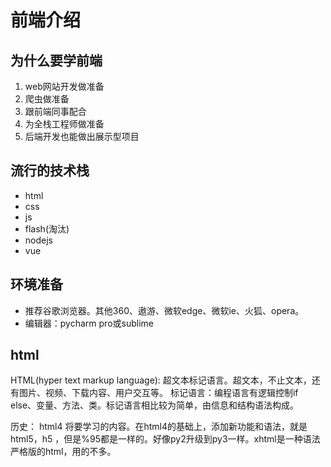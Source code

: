 前端介绍
===
## 为什么要学前端
1. web网站开发做准备
2. 爬虫做准备
3. 跟前端同事配合
4. 为全栈工程师做准备
5. 后端开发也能做出展示型项目

## 流行的技术栈
- html
- css
- js
- flash(淘汰)
- nodejs
- vue

## 环境准备
- 推荐谷歌浏览器。其他360、遨游、微软edge、微软ie、火狐、opera。
- 编辑器：pycharm pro或sublime

## html
HTML(hyper text markup language): 超文本标记语言。超文本，不止文本，还有图片、视频、下载内容、用户交互等。
标记语言：编程语言有逻辑控制if else、变量、方法、类。标记语言相比较为简单，由信息和结构语法构成。

历史： html4  将要学习的内容。在html4的基础上，添加新功能和语法，就是html5，h5 ，但是%95都是一样的。好像py2升级到py3一样。xhtml是一种语法严格版的html，用的不多。



